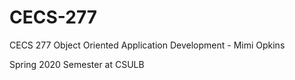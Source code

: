 # CECS-277

CECS 277 Object Oriented Application Development - Mimi Opkins

Spring 2020 Semester at CSULB
